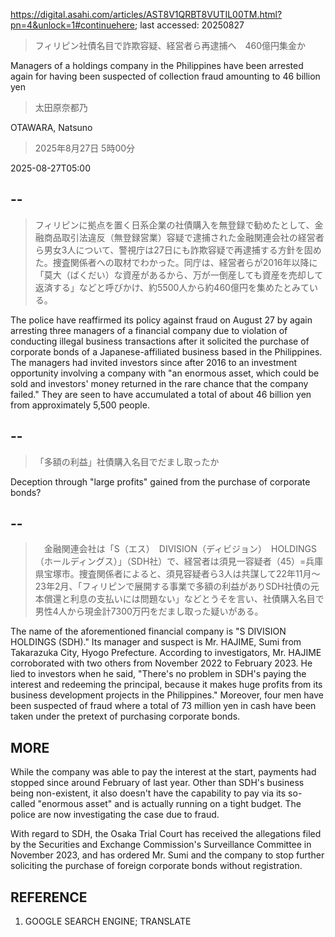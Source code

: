 https://digital.asahi.com/articles/AST8V1QRBT8VUTIL00TM.html?pn=4&unlock=1#continuehere; last accessed: 20250827

> フィリピン社債名目で詐欺容疑、経営者ら再逮捕へ　460億円集金か

Managers of a holdings company in the Philippines have been arrested again for having been suspected of collection fraud amounting to 46 billion yen

> 太田原奈都乃

OTAWARA, Natsuno

> 2025年8月27日 5時00分

2025-08-27T05:00

## --

> フィリピンに拠点を置く日系企業の社債購入を無登録で勧めたとして、金融商品取引法違反（無登録営業）容疑で逮捕された金融関連会社の経営者ら男女3人について、警視庁は27日にも詐欺容疑で再逮捕する方針を固めた。捜査関係者への取材でわかった。同庁は、経営者らが2016年以降に「莫大（ばくだい）な資産があるから、万が一倒産しても資産を売却して返済する」などと呼びかけ、約5500人から約460億円を集めたとみている。

The police have reaffirmed its policy against fraud on August 27 by again arresting three managers of a financial company due to violation of conducting illegal business transactions after it solicited the purchase of corporate bonds of a Japanese-affiliated business based in the Philippines. The managers had invited investors since after 2016 to an investment opportunity involving a company with "an enormous asset, which could be sold and investors' money returned in the rare chance that the company failed." They are seen to have accumulated a total of about 46 billion yen from approximately 5,500 people. 

## --

> 「多額の利益」社債購入名目でだまし取ったか

Deception through "large profits" gained from the purchase of corporate bonds? 

## --

>　金融関連会社は「S（エス）　DIVISION（ディビジョン）　HOLDINGS（ホールディングス）」（SDH社）で、経営者は須見一容疑者（45）=兵庫県宝塚市。捜査関係者によると、須見容疑者ら3人は共謀して22年11月～23年2月、「フィリピンで展開する事業で多額の利益がありSDH社債の元本償還と利息の支払いには問題ない」などとうそを言い、社債購入名目で男性4人から現金計7300万円をだまし取った疑いがある。

The name of the aforementioned financial company is "S DIVISION HOLDINGS (SDH)." Its manager and suspect is Mr. HAJIME, Sumi from Takarazuka City, Hyogo Prefecture. According to investigators, Mr. HAJIME corroborated with two others from November 2022 to February 2023. He lied to investors when he said, "There's no problem in SDH's paying the interest and redeeming the principal, because it makes huge profits from its business development projects in the Philippines." Moreover, four men have been suspected of fraud where a total of 73 million yen in cash have been taken under the pretext of purchasing corporate bonds.

## MORE

While the company was able to pay the interest at the start, payments had stopped since around February of last year. Other than SDH's business being non-existent, it also doesn't have the capability to pay via its so-called "enormous asset" and is actually running on a tight budget. The police are now investigating the case due to fraud.

With regard to SDH, the Osaka Trial Court has received the allegations filed by the Securities and Exchange Commission's Surveillance Committee in November 2023, and has ordered Mr. Sumi and the company to stop further soliciting the purchase of foreign corporate bonds without registration.

## REFERENCE

1) GOOGLE SEARCH ENGINE; TRANSLATE